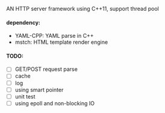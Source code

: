 AN HTTP server framework using C++11, support thread pool  
#### dependency:
- YAML-CPP: YAML parse in C++ 
- mstch: HTML template render engine

#### TODO:
- [ ] GET/POST request parse
- [ ] cache
- [ ] log
- [ ] using smart pointer
- [ ] unit test
- [ ] using epoll and non-blocking IO
